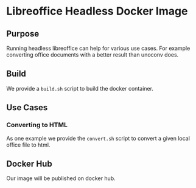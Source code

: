 # Libreoffice Headless Docker Image

## Purpose

Running headless libreoffice can help for various use cases. For example converting office documents with a better result than unoconv does.

## Build

We provide a `build.sh` script to build the docker container.

## Use Cases

### Converting to HTML

As one example we provide the `convert.sh` script to convert a given local office file to html.

## Docker Hub

Our image will be published on docker hub.
